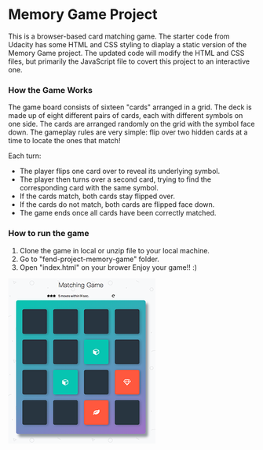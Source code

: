 # Memory Game Project

This is a browser-based card matching game. The starter code from Udacity has some HTML and CSS styling to diaplay a static version of the Memory Game project. The updated code will modify the HTML and CSS files, but primarily the JavaScript file to covert this project to an interactive one. 


### How the Game Works
The game board consists of sixteen "cards" arranged in a grid. The deck is made up of eight different pairs of cards, each with different symbols on one side. The cards are arranged randomly on the grid with the symbol face down. The gameplay rules are very simple: flip over two hidden cards at a time to locate the ones that match!

Each turn:

- The player flips one card over to reveal its underlying symbol.
- The player then turns over a second card, trying to find the corresponding card with the same symbol.
- If the cards match, both cards stay flipped over.
- If the cards do not match, both cards are flipped face down.
- The game ends once all cards have been correctly matched.

### How to run the game
1. Clone the game in local or unzip file to your local machine.
2. Go to "fend-project-memory-game" folder.
3. Open "index.html" on your brower 
Enjoy your game!! :)

![Demo Image](img/MemoryGame-Demo.png)
